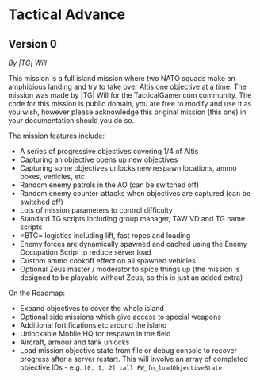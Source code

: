 # Tactical Advance

## Version 0

*By |TG| Will*

This mission is a full island mission where two NATO squads make an amphibious landing and try to take over Altis 
one objective at a time. The mission was made by |TG| Will for the TacticalGamer.com community. The code for
this mission is public domain, you are free to modify and use it as you wish, however please acknowledge this original 
mission (this one) in your documentation should you do so.

The mission features include:

- A series of progressive objectives covering 1/4 of Altis
- Capturing an objective opens up new objectives
- Capturing some objectives unlocks new respawn locations, ammo boxes, vehicles, etc
- Random enemy patrols in the AO (can be switched off)
- Random enemy counter-attacks when objectives are captured (can be switched off)
- Lots of mission parameters to control difficulty
- Standard TG scripts including group manager, TAW VD and TG name scripts
- =BTC= logistics including lift, fast ropes and loading
- Enemy forces are dynamically spawned and cached using the Enemy Occupation Script to reduce server load
- Custom ammo cookoff effect on all spawned vehicles
- Optional Zeus master / moderator to spice things up (the mission is designed to be playable without Zeus, so this is just an added extra)

On the Roadmap:

- Expand objectives to cover the whole island
- Optional side missions which give access to special weapons
- Additional fortifications etc around the island
- Unlockable Mobile HQ for respawn in the field
- Aircraft, armour and tank unlocks
- Load mission objective state from file or debug console to recover progress after a server restart. This will involve an array of completed objective IDs - e.g. `[0, 1, 2] call FW_fn_loadObjectiveState`
